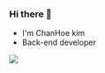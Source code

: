 ### Hi there 👋
- I'm ChanHoe kim
- Back-end developer

<p> 
  <img src="https://img.shields.io/badge/jhgu127@gmail.com-d14836?style=flat-square&logo=Gmail&logoColor=white"/>
</p>

